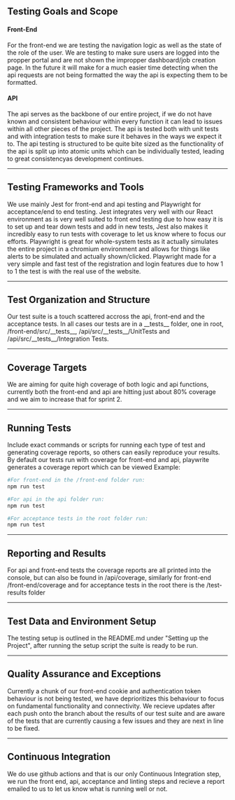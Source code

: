## Testing Goals and Scope  

#### Front-End 
For the front-end we are testing the navigation logic as well as the state of the role of the user. We are testing to make sure users are logged into the propper portal and are not shown the impropper dashboard/job creation page. In the future it will make for a much easier time detecting when the api requests are not being formatted the way the api is expecting them to be formatted.

#### API 
The api serves as the backbone of our entire project, if we do not have known and consistent behaviour within every function it can lead to issues within all other pieces of the project. The api is tested both with unit tests and with integration tests to make sure it behaves in the ways we expect it to. The api testing is structured to be quite bite sized as the functionality of the api is split up into atomic units which can be individually tested, leading to great consistencyas development continues.

---

## Testing Frameworks and Tools
We use mainly Jest for front-end and api testing and Playwright for acceptance/end to end testing. Jest integrates very well with our React environment as is very well suited to front end testing due to how easy it is to set up and tear down tests and add in new tests, Jest also makes it incredibly easy to run tests with coverage to let us know where to focus our efforts. Playwright is great for whole-system tests as it actually simulates the entire project in a chromium environment and allows for things like alerts to be simulated and actually shown/clicked. Playwright made for a very simple and fast test of the registration and login features due to how 1 to 1 the test is with the real use of the website.

---

## Test Organization and Structure  
Our test suite is a touch scattered accross the api, front-end and the acceptance tests. In all cases our tests are in a \_\_tests__ folder, one in root, /front-end/src/\_\_tests__, /api/src/\_\_tests__/UnitTests and /api/src/\_\_tests__/Integration Tests.

---

## Coverage Targets  
We are aiming for quite high coverage of both logic and api functions, currently both the front-end and api are hitting just about 80% coverage and we aim to increase that for sprint 2.

---

## Running Tests  
Include exact commands or scripts for running each type of test and generating coverage reports, so others can easily reproduce your results.
By default our tests run with coverage for front-end and api, playwrite generates a coverage report which can be viewed
Example:
```bash
#For front-end in the /front-end folder run:
npm run test

#For api in the api folder run:
npm run test

#For acceptance tests in the root folder run:
npm run test
```

---

## Reporting and Results  
For api and front-end tests the coverage reports are all printed into the console, but can also be found in /api/coverage, similarly for front-end /front-end/coverage and for acceptance tests in the root there is the /test-results folder

---

## Test Data and Environment Setup  
The testing setup is outlined in the README.md under "Setting up the Project", after running the setup script the suite is ready to be run.

---

## Quality Assurance and Exceptions  
Currently a chunk of our front-end cookie and authentication token behaviour is not being tested, we have deprioritizes this behaviour to focus on fundamental functionality and connectivity. We recieve updates after each push onto the branch about the results of our test suite and are aware of the tests that are currently causing a few issues and they are next in line to be fixed.

---

## Continuous Integration
We do use github actions and that is our only Continuous Integration step, we run the front end, api, acceptance and linting steps and recieve a report emailed to us to let us know what is running well or not.

